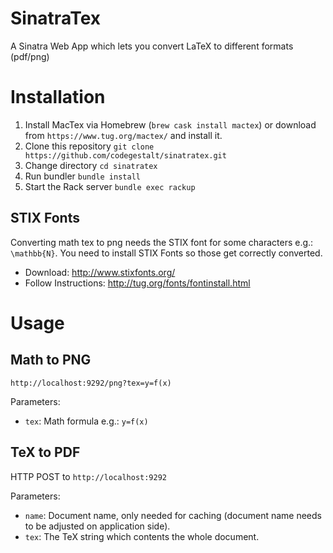 # SinatraTex

A Sinatra Web App which lets you convert LaTeX to different formats (pdf/png)

# Installation

1. Install MacTex via Homebrew (`brew cask install mactex`) or download from `https://www.tug.org/mactex/` and install it.
2. Clone this repository `git clone https://github.com/codegestalt/sinatratex.git`
3. Change directory `cd sinatratex`
4. Run bundler `bundle install`
5. Start the Rack server `bundle exec rackup`

## STIX Fonts

Converting math tex to png needs the STIX font for some characters e.g.: `\mathbb{N}`.
You need to install STIX Fonts so those get correctly converted.

* Download: http://www.stixfonts.org/
* Follow Instructions: http://tug.org/fonts/fontinstall.html

# Usage

## Math to PNG

`http://localhost:9292/png?tex=y=f(x)`

Parameters:

* `tex`: Math formula e.g.: `y=f(x)`

## TeX to PDF

HTTP POST to `http://localhost:9292`

Parameters:

* `name`: Document name, only needed for caching (document name needs to be adjusted on application side).
* `tex`: The TeX string which contents the whole document.
